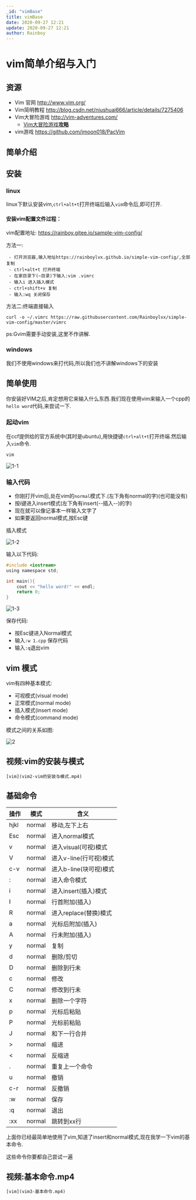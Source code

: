 ```yaml
---
_id: "vimBase"
title: vimBase
date: 2020-09-27 12:21
update: 2020-09-27 12:21
author: Rainboy
---
```


# vim简单介绍与入门

## 资源

 - Vim 官网 http://www.vim.org/
 - Vim简明教程 http://blog.csdn.net/niushuai666/article/details/7275406
 - Vim大冒险游戏 http://vim-adventures.com/
    - [Vim大冒险游戏**攻略**](https://blog.csdn.net/weixin_45107866/article/details/93711288)
 - vim游戏 https://github.com/jmoon018/PacVim

## 简单介绍

## 安装

### linux

linux下默认安装vim,`ctrl+alt+t`打开终端后输入`vim`命令后,即可打开.


#### 安装vim配置文件过程：

vim配置地址: https://rainboy.gitee.io/sample-vim-config/

方法一:

```
 - 打开浏览器,输入地址https://rainboylvx.github.io/simple-vim-config/,全部复制
 - ctrl+alt+t 打开终端
 - 在家目录下(~目录)下输入:vim .vimrc
 - 输入i 进入插入模式
 - ctrl+shift+v 复制
 - 输入:wq 关闭保存
```

方法二:终端直接输入

```
curl -o ~/.vimrc https://raw.githubusercontent.com/Rainboylvx/simple-vim-config/master/vimrc
```

ps:Gvim需要手动安装,这里不作讲解.

### windows

我们不使用windows来打代码,所以我们也不讲解windows下的安装

## 简单使用

你安装好VIM之后,肯定想用它来输入什么东西.我们现在使用vim来输入一个cpp的`hello word`代码,来尝试一下.


### 起动vim

在ccf提供给的官方系统中(其时是ubuntu),用快捷键`ctrl+alt+t`打开终端.然后输入`vim`命令.

```sh
vim
```

![1-1](./pics/vim1-1.png)

### 输入代码

 - 你刚打开vim后,处在vim的`normal`模式下.(左下角有normal的字)(也可能没有)
 - 按i键进入insert模式(左下角有insert(--插入--)的字)
 - 现在就可以像记事本一样输入文字了
 - 如果要返回normal模式,按Esc键


插入模式

![1-2](./pics/vim1-2.png)

输入以下代码:

```c
#include <iostream>
using namespace std;

int main(){
    cout << "hello word!" << endl;
    return 0;
}
```

![1-3](./pics/vim1-3.png)



保存代码:

 - 按Esc键进入Normal模式
 - 输入`:w 1.cpp` 保存代码
 - 输入`:q`退出vim


## vim 模式

vim有四种基本模式:

 - 可视模式(visual mode)
 - 正常模式(normal mode)
 - 插入模式(insert mode)
 - 命令模式(command mode)

模式之间的关系如图:

![2](./pics/vimModel.png)

## 视频:vim的安装与模式

```video
[vim](vim2-vim的安装与模式.mp4)
```

## 基础命令

| 操作 | 模式   | 含义                   |
|------|--------|------------------------|
| hjkl | normal | 移动,左下上右          |
| Esc  | normal | 进入normal模式         |
| v    | normal | 进入visual(可视)模式   |
| V    | normal | 进入v-line(行可视)模式 |
| c-v  | normal | 进入b-line(块可视)模式 |
| :    | normal | 进入命令模式           |
| i    | normal | 进入insert(插入)模式   |
| I    | normal | 行首附加(插入)         |
| R    | normal | 进入replace(替换)模式  |
| a    | normal | 光标后附加(插入)       |
| A    | normal | 行未附加(插入)         |
| y    | normal | 复制                   |
| d    | normal | 删除/剪切              |
| D    | normal | 删除到行未             |
| c    | normal | 修改                   |
| C    | normal | 修改到行未             |
| x    | normal | 删除一个字符           |
| p    | normal | 光标后粘贴             |
| P    | normal | 光标前粘贴             |
| J    | normal | 和下一行合并           |
| >    | normal | 缩进                   |
| <    | normal | 反缩进                 |
| .    | normal | 重复上一个命令         |
| u    | normal | 撤销                   |
| c-r  | normal | 反撤销                 |
| :w   | normal | 保存                   |
| :q   | normal | 退出                   |
| :xx  | normal | 跳转到xx行             |


上面你已经最简单地使用了vim,知道了insert和normal模式,现在我学一下vim的基本命令.


这些命令你要都自己尝试一遍

## 视频:基本命令.mp4

```video
[vim](vim3-基本命令.mp4)
```

